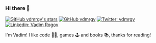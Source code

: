 ### Hi there 👋

[![GitHub vdmrgv's stars][git-stars-badge]][git-url]
[![GitHub vdmrgv][git-badge]][git-url]
[![Twitter: vdmrgv][twitter-badge]][twitter-url]
[![Linkedin: Vadim Rogov][linkedin-badge]][linkedin-url]

I'm Vadim! I like code 👨‍💻, games 🕹️ and books 📚, thanks for reading!

<!--

![Preview](https://media.giphy.com/media/nWbhxlHmzcPJI5OYHh/giphy.gif)

**vdmrgv/vdmrgv** is a ✨ _special_ ✨ repository because its `README.md` (this file) appears on your GitHub profile.

Here are some ideas to get you started:

- 🔭 I’m currently working on ...
- 🌱 I’m currently learning ...
- 👯 I’m looking to collaborate on ...
- 🤔 I’m looking for help with ...
- 💬 Ask me about ...
- 📫 How to reach me: ...
- 😄 Pronouns: ...
- ⚡ Fun fact: ...
-->

[git-badge]: https://img.shields.io/github/followers/vdmrgv?label=follow&style=social
[git-url]: https://github.com/vdmrgv
[git-stars-badge]: https://img.shields.io/github/stars/vdmrgv?affiliations=OWNER%2CCOLLABORATOR&style=social
[twitter-badge]: https://img.shields.io/twitter/follow/vdmrgv?style=social
[twitter-url]: https://twitter.com/vdmrgv
[linkedin-badge]: https://img.shields.io/badge/-Vadim%20Rogov-blue?style=flat-square&logo=Linkedin&logoColor=white&link=https://www.linkedin.com/in/vadim-rogov-5809ba199/
[linkedin-url]: https://www.linkedin.com/in/vadim-rogov-5809ba199/
